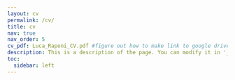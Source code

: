 ```yaml
---
layout: cv
permalink: /cv/
title: cv
nav: true
nav_order: 5
cv_pdf: Luca_Raponi_CV.pdf #figure out how to make link to google drive work
description: This is a description of the page. You can modify it in '_pages/cv.md'. You can also change or remove the top pdf download button.
toc:
  sidebar: left
---
```


